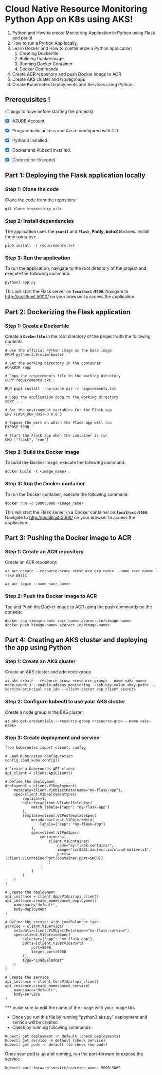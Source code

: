# **Cloud Native Resource Monitoring Python App on K8s using AKS!**

1. Python and How to create Monitoring Application in Python using Flask and psutil
2. How to run a Python App locally.
3. Learn Docker and How to containerize a Python application
    1. Creating Dockerfile
    2. Building DockerImage
    3. Running Docker Container
    4. Docker Commands
4. Create ACR repository and push Docker Image to ACR
5. Create AKS cluster and Nodegroups
6. Create Kubernetes Deployments and Services using Python!


## **Prerequisites** !

(Things to have before starting the projects)

- [x]  AZURE Account.
- [x]  Programmatic access and Azure configured with CLI.
- [x]  Python3 Installed.
- [x]  Docker and Kubectl installed.
- [x]  Code editor (Vscode)


## **Part 1: Deploying the Flask application locally**

### **Step 1: Clone the code**

Clone the code from the repository:

```
git clone <repository_url>
```

### **Step 2: Install dependencies**

The application uses the **`psutil`** and **`Flask`, Plotly, boto3** libraries. Install them using pip:

```
pip3 install -r requirements.txt
```

### **Step 3: Run the application**

To run the application, navigate to the root directory of the project and execute the following command:

```
python3 app.py
```

This will start the Flask server on **`localhost:5000`**. Navigate to [http://localhost:5000/](http://localhost:5000/) on your browser to access the application.

## **Part 2: Dockerizing the Flask application**

### **Step 1: Create a Dockerfile**

Create a **`Dockerfile`** in the root directory of the project with the following contents:

```
# Use the official Python image as the base image
FROM python:3.9-slim-buster

# Set the working directory in the container
WORKDIR /app

# Copy the requirements file to the working directory
COPY requirements.txt .

RUN pip3 install --no-cache-dir -r requirements.txt

# Copy the application code to the working directory
COPY . .

# Set the environment variables for the Flask app
ENV FLASK_RUN_HOST=0.0.0.0

# Expose the port on which the Flask app will run
EXPOSE 5000

# Start the Flask app when the container is run
CMD ["flask", "run"]
```

### **Step 2: Build the Docker image**

To build the Docker image, execute the following command:

```
docker build -t <image_name> .
```

### **Step 3: Run the Docker container**

To run the Docker container, execute the following command:

```
docker run -p 5000:5000 <image_name>
```

This will start the Flask server in a Docker container on **`localhost:5000`**. Navigate to [http://localhost:5000/](http://localhost:5000/) on your browser to access the application.

## **Part 3: Pushing the Docker image to ACR**

### **Step 1: Create an ACR repository**

Create an ACR repository:

```
az acr create --resource-group <resource_grp_name> --name <acr_name> --sku Basic

az acr login --name <acr_name>
```

### **Step 2: Push the Docker image to ACR**

Tag and Push the Docker image to ACR using the push commands on the console:

```
docker tag <image-name> <acr_name>.azurecr.io/<image-name>
docker push <image-name>.azurecr.io/<image-name>
```

## **Part 4: Creating an AKS cluster and deploying the app using Python**

### **Step 1: Create an AKS cluster**

Create an AKS cluster and add node group

```
az aks create --resource-group <resource_group> --name <aks-name> --node-count 1 --enable-addons monitoring --ssh-key-value <key-path> --service-principal <sp_id> --client-secret <sp_client_secret>

```

### **Step 2: Configure kubectl to use your AKS cluster**

Create a node group in the EKS cluster.

```
az aks get-credentials --resource-group <resource-grp> --name <aks-name>
```

### **Step 3: Create deployment and service**

```
from kubernetes import client, config

# Load Kubernetes configuration
config.load_kube_config()

# Create a Kubernetes API client
api_client = client.ApiClient()

# Define the deployment
deployment = client.V1Deployment(
    metadata=client.V1ObjectMeta(name="my-flask-app"),
    spec=client.V1DeploymentSpec(
        replicas=1,
        selector=client.V1LabelSelector(
            match_labels={"app": "my-flask-app"}
        ),
        template=client.V1PodTemplateSpec(
            metadata=client.V1ObjectMeta(
                labels={"app": "my-flask-app"}
            ),
            spec=client.V1PodSpec(
                containers=[
                    client.V1Container(
                        name="my-flask-container",
                        image="acr2201.azurecr.io/cloud-native:v1",
                        ports=[client.V1ContainerPort(container_port=5000)]
                    )
                ]
            )
        )
    )
)

# Create the deployment
api_instance = client.AppsV1Api(api_client)
api_instance.create_namespaced_deployment(
    namespace="default",
    body=deployment
)

# Define the service with LoadBalancer type
service = client.V1Service(
    metadata=client.V1ObjectMeta(name="my-flask-service"),
    spec=client.V1ServiceSpec(
        selector={"app": "my-flask-app"},
        ports=[client.V1ServicePort(
            port=5000,           
            target_port=5000     
        )],
        type="LoadBalancer"      
    )
)

# Create the service
api_instance = client.CoreV1Api(api_client)
api_instance.create_namespaced_service(
    namespace="default",
    body=service
)

```

*** make sure to edit the name of the image with your image Uri.

- Once you run this file by running “python3 aks.py” deployment and service will be created.
- Check by running following commands:

```
kubectl get deployment -n default (check deployments)
kubectl get service -n default (check service)
kubectl get pods -n default (to check the pods)
```

Once your pod is up and running, run the port-forward to expose the service

```bash
kubectl port-forward service/<service_name> 5000:5000
```
